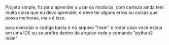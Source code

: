 Projeto simple, fiz para aprender a usar os modulos, com certeza ainda tem muita coisa que eu devo aprender, e deve ter alguns erros ou coisas que possa melhoras, mais é isso. 

para executar o codigo basta ir no arquivo "main" e rodar caso voce esteja em uma IDE ou se prefire dentro do arquivo rode o comando "python3 main" 
